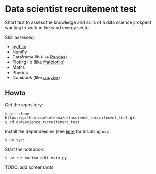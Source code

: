 # Data scientist recruitement test

Short test to assess the knowledge and skills of a data science prospect wanting to work in the wind energy sector.

Skill assessed:

- [python](https://www.python.org/)
- [NumPy](https://numpy.org/)
- Dataframe lib (like [Pandas](https://pandas.pydata.org/))
- Ploting lib (like [Matplotlib](https://matplotlib.org/))
- Maths
- Physics
- Notebook (like [Jupyter](https://jupyter.org/))

## Howto

Get the repository:

```shell
$ git clone https://github.com/sereema/datascience_recruitement_test.git
$ cd datascience_recruitement_test
```

Install the dependencies (see [here](https://docs.astral.sh/uv/getting-started/installation/) for installing `uv`):

```shell
$ uv sync
```

Start the notebook:

```shell
$ uv run marimo edit main.py
```

TODO: add screenshots